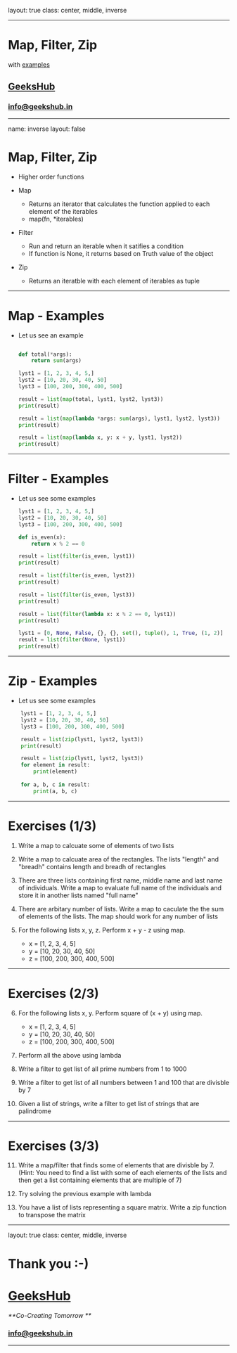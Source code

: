 layout: true
class: center, middle, inverse

---

# Map, Filter, Zip
with [examples](map_filter_zip.ipynb)
## [GeeksHub](http://www.geekshub.in)
### [info@geekshub.in](mailto:info@geekshub.in)

---

name: inverse
layout: false

# Map, Filter, Zip
* Higher order functions
* Map
    * Returns an iterator that calculates the function applied to each element of the iterables
    * map(fn, *iterables)

* Filter
    * Run and return an iterable when it satifies a condition
    * If function is None, it returns based on Truth value of the object

* Zip 
    * Returns an iteratble with each element of iterables as tuple

---

# Map - Examples
* Let us see an example
    ```python

    def total(*args):
        return sum(args)

    lyst1 = [1, 2, 3, 4, 5,]
    lyst2 = [10, 20, 30, 40, 50]
    lyst3 = [100, 200, 300, 400, 500]

    result = list(map(total, lyst1, lyst2, lyst3))
    print(result)

    result = list(map(lambda *args: sum(args), lyst1, lyst2, lyst3))
    print(result)

    result = list(map(lambda x, y: x + y, lyst1, lyst2))
    print(result)
    
    ```

---

# Filter - Examples
* Let us see some examples
    ```python
    lyst1 = [1, 2, 3, 4, 5,]
    lyst2 = [10, 20, 30, 40, 50]
    lyst3 = [100, 200, 300, 400, 500]

    def is_even(x):
        return x % 2 == 0

    result = list(filter(is_even, lyst1))
    print(result)

    result = list(filter(is_even, lyst2))
    print(result)

    result = list(filter(is_even, lyst3))
    print(result)

    result = list(filter(lambda x: x % 2 == 0, lyst1))
    print(result)

    lyst1 = [0, None, False, {}, {}, set(), tuple(), 1, True, (1, 2)]
    result = list(filter(None, lyst1))
    print(result)
    ```

---

# Zip - Examples
* Let us see some examples
```python
    lyst1 = [1, 2, 3, 4, 5,]
    lyst2 = [10, 20, 30, 40, 50]
    lyst3 = [100, 200, 300, 400, 500]

    result = list(zip(lyst1, lyst2, lyst3))
    print(result)

    result = list(zip(lyst1, lyst2, lyst3))
    for element in result:
        print(element)
        
    for a, b, c in result:
        print(a, b, c)
```

---

# Exercises (1/3)

1. Write a map to calcuate some of elements of two lists

2. Write a map to calcuate area of the rectangles. The lists "length" and "breadh" contains length and breadh of rectangles

3. There are three lists containing first name, middle name and last name of individuals. Write a map to evaluate full name of the individuals and store it in another lists named "full name"

4. There are arbitary number of lists. Write a map to caculate the the sum of elements of the lists. The map should work for any number of lists

5. For the following lists x, y, z. Perform x + y - z using map.
    - x = [1, 2, 3, 4, 5]
    - y = [10, 20, 30, 40, 50]
    - z = [100, 200, 300, 400, 500]

---

# Exercises (2/3)

6. For the following lists x, y. Perform square of (x + y) using map.
    - x = [1, 2, 3, 4, 5]
    - y = [10, 20, 30, 40, 50]
    - z = [100, 200, 300, 400, 500]

7. Perform all the above using lambda

8. Write a filter to get list of all prime numbers from 1 to 1000

9. Write a filter to get list of all numbers between 1 and 100 that are divisble by 7

10. Given a list of strings, write a filter to get list of strings that are palindrome

---

# Exercises (3/3)

11. Write a map/filter that finds some of elements that are divisble by 7. (Hint: You need to find a list with some of each elements of the lists and then get a list containing elements that are multiple of 7)

12. Try solving the previous example with lambda

13. You have a list of lists representing a square matrix. Write a zip function to transpose the matrix

---
layout: true
class: center, middle, inverse

# Thank you :-)

# [GeeksHub](http://www.geekshub.in)
_**Co-Creating Tomorrow **_
### [info@geekshub.in](mailto:info@geekshub.in)

---